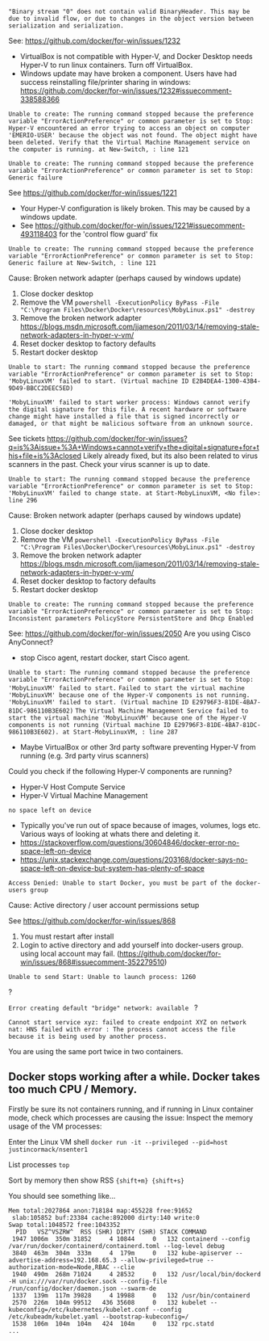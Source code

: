 `"Binary stream "0" does not contain valid BinaryHeader. This may be due to invalid flow, or due to changes in the object version between serialization and serialization.`

See: https://github.com/docker/for-win/issues/1232
* VirtualBox is not compatible with Hyper-V, and Docker Desktop needs Hyper-V to run linux containers. Turn off VirtualBox.
* Windows update may have broken a component. Users have had success reinstalling file/printer sharing in windows: https://github.com/docker/for-win/issues/1232#issuecomment-338588366


`Unable to create: The running command stopped because the preference variable "ErrorActionPreference" or common parameter is set to Stop: Hyper-V encountered an error trying to access an object on computer 'EMERIO-USER' because the object was not found. The object might have been deleted. Verify that the Virtual Machine Management service on the computer is running.
at New-Switch, : line 121`

`Unable to create: The running command stopped because the preference variable "ErrorActionPreference" or common parameter is set to Stop: Generic failure`

See https://github.com/docker/for-win/issues/1221
* Your Hyper-V configuration is likely broken. This may be caused by a windows update.
* See https://github.com/docker/for-win/issues/1221#issuecomment-493118403 for the 'control flow guard' fix

`Unable to create: The running command stopped because the preference variable "ErrorActionPreference" or common parameter is set to Stop: Generic failure
at New-Switch, : line 121`

Cause: Broken network adapter (perhaps caused by windows update)
1. Close docker desktop
1. Remove the VM `powershell -ExecutionPolicy ByPass -File "C:\Program Files\Docker\Docker\resources\MobyLinux.ps1" -destroy`
2. Remove the broken network adapter https://blogs.msdn.microsoft.com/jjameson/2011/03/14/removing-stale-network-adapters-in-hyper-v-vm/
3. Reset docker desktop to factory defaults
4. Restart docker desktop

`Unable to start: The running command stopped because the preference variable "ErrorActionPreference" or common parameter is set to Stop: 'MobyLinuxVM' failed to start. (Virtual machine ID E2B4DEA4-1300-43B4-9D49-BBCC2DEEC5ED)`

`'MobyLinuxVM' failed to start worker process: Windows cannot verify the digital signature for this file. A recent hardware or software change might have installed a file that is signed incorrectly or damaged, or that might be malicious software from an unknown source. `

See tickets https://github.com/docker/for-win/issues?q=is%3Aissue+%3A+Windows+cannot+verify+the+digital+signature+for+this+file+is%3Aclosed
Likely already fixed, but its also been related to virus scanners in the past. Check your virus scanner is up to date.

`Unable to start: The running command stopped because the preference variable "ErrorActionPreference" or common parameter is set to Stop: 'MobyLinuxVM' failed to change state.
at Start-MobyLinuxVM, <No file>: line 296`

Cause: Broken network adapter (perhaps caused by windows update)
1. Close docker desktop
1. Remove the VM `powershell -ExecutionPolicy ByPass -File "C:\Program Files\Docker\Docker\resources\MobyLinux.ps1" -destroy`
2. Remove the broken network adapter https://blogs.msdn.microsoft.com/jjameson/2011/03/14/removing-stale-network-adapters-in-hyper-v-vm/
3. Reset docker desktop to factory defaults
4. Restart docker desktop

`Unable to create: The running command stopped because the preference variable "ErrorActionPreference" or common parameter is set to Stop: Inconsistent parameters PolicyStore PersistentStore and Dhcp Enabled`

See: https://github.com/docker/for-win/issues/2050
Are you using Cisco AnyConnect?
- stop Cisco agent, restart docker, start Cisco agent.

`Unable to start: The running command stopped because the preference variable "ErrorActionPreference" or common parameter is set to Stop: 'MobyLinuxVM' failed to start.`
`Failed to start the virtual machine 'MobyLinuxVM' because one of the Hyper-V components is not running.`
`'MobyLinuxVM' failed to start. (Virtual machine ID E29796F3-81DE-4BA7-81DC-986110B3E602)`
`The Virtual Machine Management Service failed to start the virtual machine 'MobyLinuxVM' because one of the Hyper-V components is not running (Virtual machine ID E29796F3-81DE-4BA7-81DC-986110B3E602).
at Start-MobyLinuxVM, : line 287`

* Maybe VirtualBox or other 3rd party software preventing Hyper-V from running (e.g. 3rd party virus scanners)

Could you check if the following Hyper-V components are running?

* Hyper-V Host Compute Service
* Hyper-V Virtual Machine Management

`no space left on device`
- Typically  you've run out of space because of images, volumes, logs etc. Various ways of looking at whats there and deleting it.
- https://stackoverflow.com/questions/30604846/docker-error-no-space-left-on-device
- https://unix.stackexchange.com/questions/203168/docker-says-no-space-left-on-device-but-system-has-plenty-of-space


`Access Denied: Unable to start Docker, you must be part of the docker-users group`

Cause: Active directory / user account permissions setup

See https://github.com/docker/for-win/issues/868
1. You must restart after install
2. Login to active directory and add yourself into docker-users group. using local account may fail. (https://github.com/docker/for-win/issues/868#issuecomment-352279510)

`Unable to send Start: Unable to launch process: 1260`

?

`Error creating default "bridge" network: available `
?

`Cannot start service xyz: failed to create endpoint XYZ on network nat: HNS failed with error : The process cannot access the file because it is being used by another process.`

You are using the same port twice in two containers.

## Docker stops working after a while. Docker takes too much CPU / Memory.

Firstly be sure its not containers running, and if running in Linux container mode, check which processes are causing the issue:
Inspect the memory usage of the VM processes:

Enter the Linux VM shell
`docker run -it --privileged --pid=host justincormack/nsenter1`

List processes
`top`

Sort by memory then show RSS
`{shift+m} {shift+s}`

You should see something like...
```
Mem total:2027864 anon:718184 map:455228 free:91652
 slab:105852 buf:23384 cache:892000 dirty:140 write:0
Swap total:1048572 free:1043352
  PID   VSZ^VSZRW^  RSS (SHR) DIRTY (SHR) STACK COMMAND
 1947 1006m  350m 31852     4 10844     0   132 containerd --config /var/run/docker/containerd/containerd.toml --log-level debug
 3840  463m  304m  333m     4  179m     0   132 kube-apiserver --advertise-address=192.168.65.3 --allow-privileged=true --authorization-mode=Node,RBAC --clie
 1940  490m  268m 71024     4 28532     0   132 /usr/local/bin/dockerd -H unix:///var/run/docker.sock --config-file /run/config/docker/daemon.json --swarm-de
 1337  139m  117m 39828     4 19988     0   132 /usr/bin/containerd
 2570  226m  104m 99512   436 35608     0   132 kubelet --kubeconfig=/etc/kubernetes/kubelet.conf --config /etc/kubeadm/kubelet.yaml --bootstrap-kubeconfig=/
 1538  106m  104m  104m   424  104m     0   132 rpc.statd
...
```
